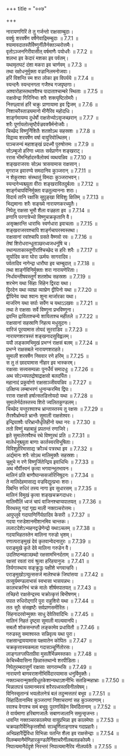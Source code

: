 +++
title = "००७"

+++


  
नारायणगिरिं ते तु गर्जन्तो राक्षसाम्बुदाः।  
ववर्षुः शरवर्षेण वर्षेणेवाद्रिमम्बुदाः ॥ 7.7.1 ॥   
श्यामावदातस्तैर्विष्णुर्नीलैर्नक्तञ्चरोत्तमैः।  
वृतोऽञ्जनगिरीवासीत् वर्षमाणैः पयोधरैः ॥ 7.7.2 ॥   
शलभा इव केदारं मशका इव पर्वतम्।  
यथामृतघटं दंशा मकरा इव चार्णवम् ॥ 7.7.3 ॥   
तथा रक्षोधनुर्मुक्ता वज्रानिलमनोजवाः।  
हरिं विशन्ति स्म शरा लोका इव विपर्यये ॥ 7.7.4 ॥   
स्यन्दनैः स्यन्दनगता गजैश्च गजपृष्ठगाः।  
अश्वारोहास्तथाश्वैश्च पादाताश्चाम्बरे स्थिताः ॥ 7.7.5 ॥   
राक्षसेन्द्रा गिरिनिभाः शरैः शक्त्यृष्टितोमरैः।  
निरुछ्वासं हरिं चक्रुः प्राणायामा इव द्विजम् ॥ 7.7.6 ॥   
निशाचरैस्ताड्यमानो मीनैरिव महोदधिः।  
शार्ङ्गमायम्य दुर्धर्षो राक्षसेभ्योऽसृजच्छरान् ॥ 7.7.7 ॥   
शरैः पूर्णायतोत्सृष्टैर्वज्रवक्त्रैर्मनोजवैः।  
चिच्छेद विष्णुर्निशितैः शतशोऽथ सहस्रशः ॥ 7.7.8 ॥   
विद्राव्य शरवर्षेण वर्षा वायुरिवोत्थितम्।  
पाञ्चजन्यं महाशङ्खं प्रदध्मौ पुरुषोत्तमः ॥ 7.7.9 ॥   
सोऽम्बुजो हरिणा ध्मातः सर्वप्राणेन शङ्खराट्।  
ररास भीमनिर्हादस्त्रैलोक्यं व्यथयन्निव ॥ 7.7.10 ॥   
शङ्खराजरवः सोऽथ त्रासयामास राक्षसान्।  
मृगराज इवारण्ये समदानिव कुञ्जरान् ॥ 7.7.11 ॥   
न शेकुरश्वाः संस्थातुं विमदाः कुञ्जराभवन्।  
स्यन्दनेभ्यश्च्युता वीराः शङ्खरावितदुर्बलाः ॥ 7.7.12 ॥   
शार्ङ्गचापविनिर्मुक्ता वज्रतुल्याननाः शराः।  
विदार्य तानि रक्षांसि सुपुङ्खा विविशुः क्षितिम् ॥ 7.7.13 ॥   
भिद्यमानाः शरैः सङ्ख्ये नारायणकरच्युतैः।  
निपेतू राक्षसा भूमौ शैला वज्रहता इव ॥ 7.7.14 ॥   
व्रणानि परगात्रेभ्यो विष्णुचक्रकृतानि वै।  
असृक्क्षरन्ति धाराभिः स्वर्णधारा इवाचलाः ॥ 7.7.15 ॥   
शङ्खराजरवश्चापि शार्ङ्गचापरस्वस्तथा।  
राक्षसानां रवांश्चापि ग्रसते वैष्णवो रवः ॥ 7.7.16 ॥   
तेषां शिरोधरान्धूताञ्छरध्वजधनूंषि च।  
रथान्पताकास्तूणीरांश्चिच्छेद स हरिः शरैः ॥ 7.7.17 ॥   
सूर्यादिव करा घोरा ऊर्मयः सागरादिव।  
पर्वतादिव नागेन्द्रा धारौघा इव चाम्बुदात् ॥ 7.7.18 ॥   
तथा शार्ङ्गविनिर्मुक्ताः शरा नारायणेरिताः।  
निर्धावन्तीषवस्तूर्णं शतशोथ सहस्रशः ॥ 7.7.19 ॥   
शरभेण यथा सिंहाः सिंहेन द्विरदा यथा।  
द्विरदेन यथा व्याघ्रा व्याघ्रेण द्वीपिनो यथा ॥ 7.7.20 ॥   
द्वीपिनेव यथा श्वानः शुना मार्जारका यथा।  
मार्जारेण यथा सर्पाः सर्पेण च यथाऽऽखवः ॥ 7.7.21 ॥   
तथा ते राक्षसाः सर्वे विष्णुना प्रभविष्णुना।  
द्रवन्ति द्राविताश्चन्ये शायिताश्च महीतले ॥ 7.7.22 ॥   
राक्षसानां सहस्राणि निहत्य मधुसूदनः।  
वारिजं पूरयामास तोयदं सुरराडिव ॥ 7.7.23 ॥   
नारायणशरत्रस्तं शङ्खनादसुविह्वलम्।  
ययौ लङ्कामभिमुखं प्रभग्नं राक्षसं बलम् ॥ 7.7.24 ॥   
प्रभग्ने राक्षसबले नारायणशराहते।  
सुमाली शरवर्षेण निववार रणे हरिम् ॥ 7.7.25 ॥   
स तु तं छादयामास नीहार इव भास्करम्।  
राक्षसाः सत्त्वसम्पन्नाः पुनर्धैर्यं समादधुः ॥ 7.7.26 ॥   
अथ सोऽभ्यपतद्रोषाद्राक्षसो बलदर्पितः।  
महानादं प्रकुर्वाणो राक्षसाञ्जीवयन्निव ॥ 7.7.27 ॥   
उत्क्षिप्य लम्बाभरणं धुन्वन्करमिव द्विपः।  
ररास राक्षसो हर्षात्सतडित्तोयदो यथा ॥ 7.7.28 ॥   
सुमालेर्नर्दतस्तस्य शिरो ज्वलितकुण्डलम्।  
चिच्छेद यन्तुरश्वाश्च भ्रान्तास्तस्य तु रक्षसः ॥ 7.7.29 ॥   
तैरश्वैर्भ्राम्यते भ्रान्तैः सुमाली राक्षसेश्वरः।  
इन्द्रियाश्वैः परिभ्रान्तैर्धृतिहीनो यथा नरः ॥ 7.7.30 ॥   
ततो विष्णुं महाबाहुं प्रपतन्तं रणाजिरे।  
हृते सुमालेरश्वैश्च रथे विष्णुरथं प्रति ॥ 7.7.31 ॥   
मालेर्धनुश्च्युता बाणाः कार्तस्वरविभूषिताः।  
विविशुर्हरिमासाद्य क्रौञ्चं पत्ररथा इव ॥ 7.7.32 ॥   
अर्द्यमानः शरैः सोऽथ मालिमुक्तैः सहस्रशः।  
चुक्षुभे न रणे विष्णुर्जितेन्द्रिय इवाधिभिः ॥ 7.7.33 ॥   
अथ मौर्वीस्वनं कृत्वा भगवान्भूतभावनः।  
मालिनं प्रति बाणौघान्ससर्जारिनिषूदनः ॥ 7.7.34 ॥   
ते मालिदेहमासाद्य वज्रविद्युत्प्रभाः शराः।  
पिबन्ति रुधिरं तस्य नागा इव सुधारसम् ॥ 7.7.35 ॥   
मालिनं विमुखं कृत्वा शङ्खचक्रगदाधरः।  
मालिमौलिं ध्वजं चापं वाजिनश्चाप्यपातयत् ॥ 7.7.36 ॥   
विरथस्तु गदां गृह्य माली नक्तञ्चरोत्तमः।  
आपुप्लुवे गदापाणिर्गिर्यग्रादिव केसरी ॥ 7.7.37 ॥   
गदया गरुडेशानमीशानमिव चान्तकः।  
ललाटदेशेऽभ्यहनद्वज्रेणेन्द्रो यथाऽचलम् ॥ 7.7.38 ॥   
गदयाभिहतस्तेन मालिना गरुडो भृशम्।  
रणात्पराङ्मुखं देवं कृतवान्वेदनातुरः ॥ 7.7.39 ॥   
पराङ्मुखे कृते देवे मालिना गरुडेन वै।  
उदतिष्ठन्महाञ्छब्दो रक्षसामभिनर्दताम् ॥ 7.7.40 ॥   
रक्षसां रवतां रावं श्रुत्वा हरिहयानुजः ॥ 7.7.41 ॥   
तिर्यगास्थाय सङ्क्रुद्धः पक्षीशे भगवान्हरिः।  
पराङ्मुखोऽप्युत्ससर्ज मालेश्चक्रं जिघांसया ॥ 7.7.42 ॥   
तत्सूर्यमण्डलाभासं स्वभासा भासयन्नभः।  
कालचक्रनिभं चक्रं मालेः शीर्षमपातयत् ॥ 7.7.43 ॥   
तच्छिरो राक्षसेन्द्रस्य चक्रोत्कृत्तं बिभीषणम्।  
पपात रुधिरोद्गारि पुरा राहुशिरो यथा ॥ 7.7.44 ॥   
ततः सुरैः संसहृष्टैः सर्वप्राणसमीरितः।  
सिंहनादरवोन्मुक्तः साधु देवेतिवादिभिः ॥ 7.7.45 ॥   
मालिनं निहतं दृष्ट्वा सुमाली माल्यवानपि।  
सबलौ शोकसन्तप्तौ लङ्कामेव प्रधावितौ ॥ 7.7.46 ॥   
गरुडस्तु समाश्वस्तः सन्निवृत्य यथा पुरा।  
राक्षसान्द्रावयामास पक्षवातेन कोपितः ॥ 7.7.47 ॥   
चक्रकृत्तास्यकमला गदासञ्चूर्णितोरसः।  
लाङ्गलग्लपितग्रीवा मुसलैर्भिन्नमस्तकाः ॥ 7.7.48 ॥   
केचिच्चैवासिना छिन्नास्तथान्ये शरपीडिताः।  
निपेतुरम्बरात्तूर्णं राक्षसाः सागराम्भसि ॥ 7.7.49 ॥   
नारायणो बाणवराशनीभिर्विदारयामास धनुर्विमुक्तैः।  
नक्तञ्चरान्मुक्तविधूतकेशान्यथाऽशनीभिः सतडिन्महाभ्राः ॥ 7.7.50 ॥   
भिन्नातपत्रं पतमानमस्त्रं शरैरपध्वस्तविनीतवेषम्।  
विनिस्सृतान्त्रं भयलोलनेत्रं बलं तदुन्मत्ततरं बभूव ॥ 7.7.51 ॥   
सिंहार्दितानामिव कुञ्जराणां निशाचराणां सह कुञ्जराणाम्।  
रवाश्च वेगाश्च समं बभूवुः पुराणसिंहेन विमर्दितानाम् ॥ 7.7.52 ॥   
ते वार्यमाणा हरिबाणजालैः सबाणजालानि समुत्सृजन्तः।  
धावन्ति नक्तञ्चरकालमेघा वायुप्रभिन्ना इव कालमेघाः ॥ 7.7.53 ॥   
चक्रपहारैर्विनिकृत्तशीर्षाः सञ्चूर्णिताङ्गाश्च गदाप्रहारैः।  
अभिप्रहारैर्द्विविधा विभिन्नाः पतन्ति शैला इव राक्षसेन्द्राः ॥ 7.7.54 ॥   
विलम्बमानैर्मणिहारकुण्डलैर्निशाचरैर्नीलबलाहकोपमैः।  
निपात्यमानैर्ददृशे निरन्तरं निपात्यमानैरिव नीलपर्वतैः ॥ 7.7.55 ॥   
